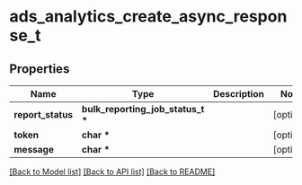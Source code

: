 # ads_analytics_create_async_response_t

## Properties
Name | Type | Description | Notes
------------ | ------------- | ------------- | -------------
**report_status** | **bulk_reporting_job_status_t \*** |  | [optional] 
**token** | **char \*** |  | [optional] 
**message** | **char \*** |  | [optional] 

[[Back to Model list]](../README.md#documentation-for-models) [[Back to API list]](../README.md#documentation-for-api-endpoints) [[Back to README]](../README.md)



